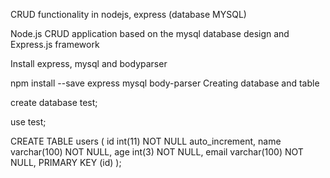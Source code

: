 CRUD functionality in nodejs, express (database MYSQL)

Node.js CRUD application based on the mysql database design and Express.js framework

Install express, mysql and bodyparser

npm install --save express mysql body-parser
Creating database and table

create database test;

use test;

CREATE TABLE users (
id int(11) NOT NULL auto_increment,
name varchar(100) NOT NULL,
age int(3) NOT NULL,
email varchar(100) NOT NULL,
PRIMARY KEY (id)
);



